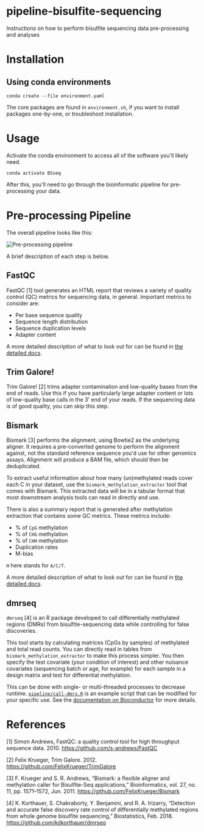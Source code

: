 # pipeline-bisulfite-sequencing

Instructions on how to perform bisulfite sequencing data pre-processing and analyses

# Installation

## Using conda environments

```shell
conda create --file environment.yaml
```

The core packages are found in `environment.sh`, if you want to install packages one-by-one, or troubleshoot installation.

# Usage

Activate the conda environment to access all of the software you'll likely need.

```shell
conda activate BSseq
```

After this, you'll need to go through the bioinformatic pipeline for pre-processing your data.

# Pre-processing Pipeline

The overall pipeline looks like this:

![Pre-processing pipeline]()

A brief description of each step is below.

## FastQC

FastQC [1] tool generates an HTML report that reviews a variety of quality control (QC) metrics for sequencing data, in general.
Important metrics to consider are:

* Per base sequence quality
* Sequence length distribution
* Sequence duplication levels
* Adapter content

A more detailed description of what to look out for can be found in [the detailed docs](docs/fastqc/README.md).

## Trim Galore!

Trim Galore! [2] trims adapter contamination and low-quality bases from the end of reads.
Use this if you have particularly large adapter content or lots of low-quality base calls in the 3' end of your reads.
If the sequencing data is of good quality, you can skip this step.

## Bismark

Bismark [3] performs the alignment, using Bowtie2 as the underlying aligner.
It requires a pre-converted genome to perform the alignment against, not the standard reference sequence you'd use for other genomics assays.
Alignment will produce a BAM file, which should then be deduplicated.

To extract useful information about how many (un)methylated reads cover each C in your dataset, use the `bismark_methylation_extractor` tool that comes with Bismark.
This extracted data will be in a tabular format that most downstream analysis tools can read in directly and use.

There is also a summary report that is generated after methylation extraction that contains some QC metrics.
These metrics include:

* % of `CpG` methylation
* % of `CHG` methylation
* % of `CHH` methylation
* Duplication rates
* M-bias

`H` here stands for `A/C/T`.

A more detailed description of what to look out for can be found in [the detailed docs](docs/bismark/README.md).

## dmrseq

`dmrseq` [4] is an R package developed to call differentially methylated regions (DMRs) from bisulfite-sequencing data while controlling for false discoveries.

This tool starts by calculating matrices (CpGs by samples) of methylated and total read counts.
You can directly read in tables from `bismark_methylation_extractor` to make this process simpler.
You then specify the test covariate (your condition of interest) and other nuisance covariates (sequencing batch or age, for example) for each sample in a design matrix and test for differential methylation.

This can be done with single- or multi-threaded processes to decrease runtime.
[`pipeline/call-dmrs.R`](pipeline/call-dmrs.R) is an example script that can be modified for your specific use.
See the [documentation on Bioconductor](https://bioconductor.org/packages/release/bioc/html/dmrseq.html) for more details.

# References

[1] Simon Andrews, FastQC: a quality control tool for high throughput sequence data. 2010. https://github.com/s-andrews/FastQC

[2] Felix Krueger, Trim Galore. 2012. https://github.com/FelixKrueger/TrimGalore

[3] F. Krueger and S. R. Andrews, “Bismark: a flexible aligner and methylation caller for Bisulfite-Seq applications,” Bioinformatics, vol. 27, no. 11, pp. 1571–1572, Jun. 2011. https://github.com/FelixKrueger/Bismark

[4] K. Korthauer, S. Chakraborty, Y. Benjamini, and R. A. Irizarry, “Detection and accurate false discovery rate control of differentially methylated regions from whole genome bisulfite sequencing,” Biostatistics, Feb. 2018. https://github.com/kdkorthauer/dmrseq
